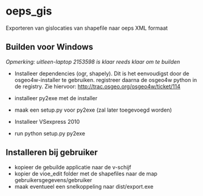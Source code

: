 oeps_gis
========

Exporteren van gislocaties van shapefile naar oeps XML formaat

Builden voor Windows
--------------------

_Opmerking: uitleen-laptop 2153598 is klaar reeds klaar om te builden_

* Installeer dependencies (ogr, shapely). Dit is het eenvoudigst door de 
osgeo4w-installer te gebruiken. registreer daarna de osgeo4w python in de
registry. Zie hiervoor: http://trac.osgeo.org/osgeo4w/ticket/114

* installeer py2exe met de installer

* maak een setup.py voor py2exe (zal later toegevoegd worden)

* Installeer VSexpress 2010

* run python setup.py py2exe

Installeren bij gebruiker
-------------------------

* kopieer de gebuilde applicatie naar de v-schijf
* kopier de vioe_edit folder met de shapefiles naar de map gebruikersgegevens/gebruiker
* maak eventueel een snelkoppeling naar dist/export.exe

